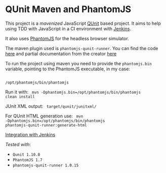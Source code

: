 QUnit Maven and PhantomJS
=========================

This project is a _mavenized_ JavaScript [QUnit](http://qunitjs.com/) based project. It aims to help using TDD with JavaScript in a CI environment with [Jenkins](http://jenkins-ci.org/).

It also uses [PhantomJS](http://phantomjs.org/) for the headless browser simulator.

The maven plugin used is <code>phantomjs-qunit-runner</code>. You can find the code [here](http://code.google.com/p/phantomjs-qunit-runner/) and partial documentation from the creator [here](http://kennychua.net/blog/running-qunit-tests-in-a-maven-continuous-integration-build-with-phantomjs)

To run the project using maven you need to provide the <code>phantomjs.bin</code> variable, pointing to the PhantomJS executable, in my case:
   
<code>
/opt/phantomjs/bin/phantomjs
</code>


Run it with: 
<code>
mvn -Dphantomjs.bin=/opt/phantomjs/bin/phantomjs clean install
</code>

JUnit XML output:
<code>
target/qunit/junitxml/
</code>

For QUnit HTML generation use:
<code>
mvn -Dphantomjs.bin=/opt/phantomjs/bin/phantomjs phantomjs-qunit-runner:generate-html
</code>


[Integration with Jenkins](https://github.com/fgka/javascript/wiki/How-to-setup-Jenkins-for-PhantomJS-QUnit-projects)


_Tested with_:
 * <code>Qunit 1.10.0</code>
 * <code>PhantomJS 1.7</code>
 * <code>phantomjs-qunit-runner 1.0.15</code>

